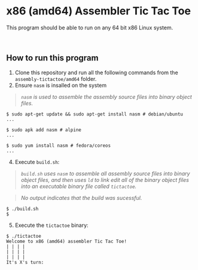 # x86 (amd64) Assembler Tic Tac Toe

This program should be able to run on any 64 bit x86 Linux system.

&nbsp;

## How to run this program
1. Clone this repository and run all the following commands from the `assembly-tictactoe/amd64` folder.
2. Ensure `nasm` is insalled on the system
> _`nasm` is used to assemble the assembly source files into binary object files._
```console
$ sudo apt-get update && sudo apt-get install nasm # debian/ubuntu
...
```
```console
$ sudo apk add nasm # alpine
...
```
```console
$ sudo yum install nasm # fedora/coreos
...
```
4. Execute `build.sh`:
> _`build.sh` uses `nasm` to assemble all assembly source files into binary object files, and then uses `ld` to link edit all of the binary object files into an executable binary file called `tictactoe`._

> _No output indicates that the build was sucessful._
```console
$ ./build.sh
$
```
5. Execute the `tictactoe` binary:
```console
$ ./tictactoe
Welcome to x86 (amd64) assembler Tic Tac Toe!
| | | |
| | | |
| | | |
It's X's turn:
```
